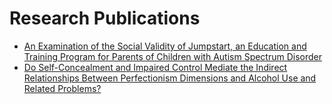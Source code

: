 # Research Publications

- [An Examination of the Social Validity of Jumpstart, an Education and Training Program for Parents of Children with Autism Spectrum Disorder](https://insar.confex.com/insar/2017/webprogram/Paper25780.html)
- [Do Self-Concealment and Impaired Control Mediate the Indirect
Relationships Between Perfectionism Dimensions and Alcohol Use
and Related Problems?](https://drive.google.com/file/d/1Fg5FUociVdvPFoBJ0Mzv2vIU4cr5c-a2/view?usp=sharing)
